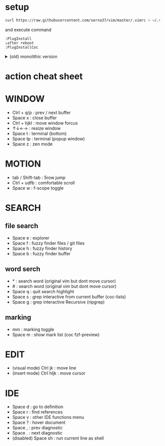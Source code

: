 # setup
```setup_command.sh
curl https://raw.githubusercontent.com/serna37/vim/master/.vimrc > ~/.vimrc
```

and execute command
```initiation.vim
:PlugInstall
↓after reboot
:PlugInstallCoc
```

<details>
<summary>(old) monolithic version</summary>
# monolithic version
or (exclude plugin mode)
curl https://raw.githubusercontent.com/serna37/vim/master/monolithic.vim > ~/.vimrc

```monolithic initiation.vim
<Space>n Azathoth<CR>
```

# snippet(for v-snip)
for vsnip, this is "create snippet" snippet

```vsnip.json
{
    "sni": {
        "prefix": ["sni"],
        "body": [
            ",\"${1}\": {"
            ,"  \"prefix\": [\"${2}\"],"
            ,"  \"body\": [\"${3}\"]"
            ,"}"
        ]
    }

}
```

</details>

# action cheat sheet

# WINDOW
- Ctrl + q/p : prev / next buffer
- Space x : close buffer
- Ctrl + hjkl : move window forcus
- ↑↓←→ : resize window
- Space t : terminal (bottom)
- Space tp : terminal (popup window)
- Space z : zen mode

# MOTION
- tab / Shift-tab : 5row jump
- Ctrl + udfb : comfortable scroll
- Space w : f-scope toggle

# SEARCH
## file search
- Space e : explorer
- Space f : fuzzy finder files / git files
- Space h : fuzzy finder history
- Space b : fuzzy finder buffer

## word serch
- \* : search word (original vim but dont move cursor)
- \# : search word (original vim but dont move cursor)
- Space q : quit search highlight
- Space s : grep interactive from current buffer (coc-lists)
- Space g : grep interactive Recursive (ripgrep)

## marking
- mm : marking toggle
- Space m : show mark list (coc fzf-preview)

# EDIT
- (visual mode) Ctrl jk : move line
- (insert mode) Ctrl hljk : move cursor

# IDE
- Space d : go to definition
- Space r : find references
- Space v : other IDE functions menu
- Space ? : hover document
- Space , : prev diagnostic
- Space . : next diagnostic
- (disabled) Space sh : run current line as shell
